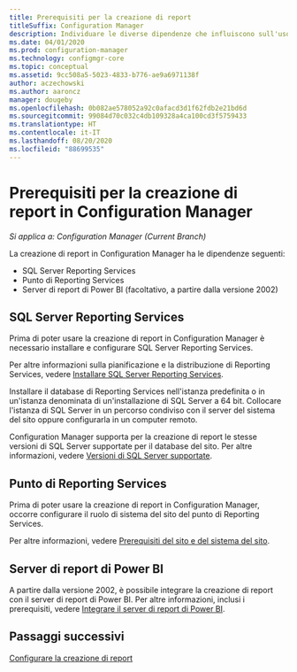 ```yaml
---
title: Prerequisiti per la creazione di report
titleSuffix: Configuration Manager
description: Individuare le diverse dipendenze che influiscono sull'uso della creazione di report in Configuration Manager.
ms.date: 04/01/2020
ms.prod: configuration-manager
ms.technology: configmgr-core
ms.topic: conceptual
ms.assetid: 9cc508a5-5023-4833-b776-ae9a6971138f
author: aczechowski
ms.author: aaroncz
manager: dougeby
ms.openlocfilehash: 0b082ae578052a92c0afacd3d1f62fdb2e21bd6d
ms.sourcegitcommit: 99084d70c032c4db109328a4ca100cd3f5759433
ms.translationtype: HT
ms.contentlocale: it-IT
ms.lasthandoff: 08/20/2020
ms.locfileid: "88699535"
---
```

# <a name="prerequisites-for-reporting-in-configuration-manager"></a>Prerequisiti per la creazione di report in Configuration Manager

*Si applica a: Configuration Manager (Current Branch)*

La creazione di report in Configuration Manager ha le dipendenze seguenti:

- SQL Server Reporting Services
- Punto di Reporting Services
- Server di report di Power BI (facoltativo, a partire dalla versione 2002)

## <a name="sql-server-reporting-services"></a>SQL Server Reporting Services

Prima di poter usare la creazione di report in Configuration Manager è necessario installare e configurare SQL Server Reporting Services.

Per altre informazioni sulla pianificazione e la distribuzione di Reporting Services, vedere [Installare SQL Server Reporting Services](/sql/reporting-services/install-windows/install-reporting-services).

Installare il database di Reporting Services nell'istanza predefinita o in un'istanza denominata di un'installazione di SQL Server a 64 bit. Collocare l'istanza di SQL Server in un percorso condiviso con il server del sistema del sito oppure configurarla in un computer remoto.

Configuration Manager supporta per la creazione di report le stesse versioni di SQL Server supportate per il database del sito. Per altre informazioni, vedere [Versioni di SQL Server supportate](../../plan-design/configs/support-for-sql-server-versions.md#bkmk_SQLVersions).

## <a name="reporting-services-point"></a>Punto di Reporting Services

Prima di poter usare la creazione di report in Configuration Manager, occorre configurare il ruolo di sistema del sito del punto di Reporting Services.

Per altre informazioni, vedere [Prerequisiti del sito e del sistema del sito](../../plan-design/configs/site-and-site-system-prerequisites.md#bkmk_2012RSpoint).

## <a name="power-bi-report-server"></a>Server di report di Power BI

A partire dalla versione 2002, è possibile integrare la creazione di report con il server di report di Power BI. Per altre informazioni, inclusi i prerequisiti, vedere [Integrare il server di report di Power BI](powerbi-report-server.md).

## <a name="next-steps"></a>Passaggi successivi

[Configurare la creazione di report](configuring-reporting.md)